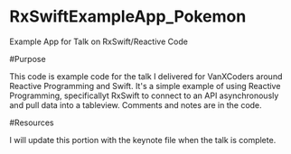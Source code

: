 # RxSwiftExampleApp_Pokemon
Example App for Talk on RxSwift/Reactive Code


#Purpose

This code is example code for the talk I delivered for VanXCoders around Reactive Programming and Swift. It's a simple example of using Reactive Programming, specificallyt RxSwift to connect to an API asynchronously and pull data into a tableview. Comments and notes are in the code.

#Resources

I will update this portion with the keynote file when the talk is complete.
